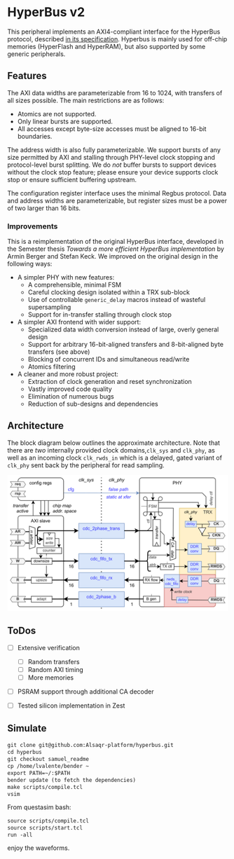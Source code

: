 # HyperBus v2

This peripheral implements an AXI4-compliant interface for the HyperBus protocol, described [in its specification](https://www.cypress.com/file/213356/download). Hyperbus is mainly used for off-chip memories (HyperFlash and HyperRAM), but also supported by some generic peripherals.

## Features

The AXI data widths are parameterizable from 16 to 1024, with transfers of all sizes possible. The main restrictions are as follows:

- Atomics are not supported.
- Only linear bursts are supported.
- All accesses except byte-size accesses must be aligned to 16-bit boundaries.

The address width is also fully parameterizable. We support bursts of any size permitted by AXI and stalling through PHY-level clock stopping and protocol-level burst splitting. We do _not_ buffer bursts to support devices without the clock stop feature; please ensure your device supports clock stop or ensure sufficient buffering upstream.

The configuration register interface uses the minimal Regbus protocol. Data and address widths are parameterizable, but register sizes must be a power of two larger than 16 bits.

### Improvements

This is a reimplementation of the original HyperBus interface, developed in the Semester thesis _Towards a more efficient HyperBus implementation_ by Armin Berger and Stefan Keck. We improved on the original design in the following ways:

- A simpler PHY with new features:
    - A comprehensible, minimal FSM
    - Careful clocking design isolated within a TRX sub-block
    - Use of controllable `generic_delay` macros instead of wasteful supersampling
    - Support for in-transfer stalling through clock stop
- A simpler AXI frontend with wider support:
    - Specialized data width conversion instead of large, overly general design
    - Support for arbitrary 16-bit-aligned transfers and 8-bit-aligned byte transfers (see above)
    - Blocking of concurrent IDs and simultaneous read/write
    - Atomics filtering
- A cleaner and more robust project:
    - Extraction of clock generation and reset synchronization
    - Vastly improved code quality
    - Elimination of numerous bugs
    - Reduction of sub-designs and dependencies

## Architecture

The block diagram below outlines the approximate architecture. Note that there are *two* internally provided clock domains,`clk_sys` and `clk_phy`, as well as an incoming clock `clk_rwds_in` which is a delayed, gated variant of `clk_phy` sent back by the peripheral for read sampling.

![HyperBus v2 block diagram](./arch.svg)

## ToDos

- [ ] Extensive verification
    - [ ] Random transfers
    - [ ] Random AXI timing
    - [ ] More memories
- [ ] PSRAM support through additional CA decoder
- [ ] Tested silicon implementation in Zest


## Simulate

```
git clone git@github.com:Alsaqr-platform/hyperbus.git
cd hyperbus
git checkout samuel_readme
cp /home/lvalente/bender ~
export PATH=~/:$PATH
bender update (to fetch the dependencies)
make scripts/compile.tcl
vsim
```
From questasim bash:
```
source scripts/compile.tcl
source scripts/start.tcl
run -all
```
enjoy the waveforms.